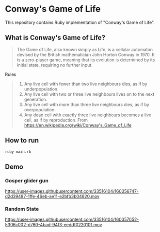 # Conway's Game of Life 
This repository contains Ruby implementation of "Conway's Game of Life". 

## What is Conway's Game of Life?
> The Game of Life, also known simply as Life, is a cellular automaton devised by the British mathematician John Horton Conway in 1970. It is a zero-player game, meaning that its evolution is determined by its initial state, requiring no further input.

Rules
> 1. Any live cell with fewer than two live neighbours dies, as if by underpopulation.
> 2. Any live cell with two or three live neighbours lives on to the next generation.
> 3. Any live cell with more than three live neighbours dies, as if by overpopulation.
> 4. Any dead cell with exactly three live neighbours becomes a live cell, as if by reproduction.
From https://en.wikipedia.org/wiki/Conway's_Game_of_Life 


## How to run
```bash
ruby main.rb
```

## Demo
### Gosper glider gun
https://user-images.githubusercontent.com/33516104/160356747-d2d39487-1ffe-46eb-ae11-e2bfb3b04620.mov

### Random State
https://user-images.githubusercontent.com/33516104/160357052-5306c002-d760-4bad-94f3-eeddf0220101.mov


